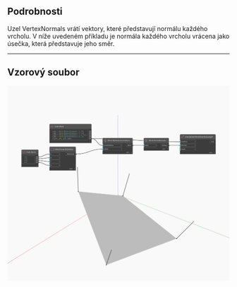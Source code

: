 ## Podrobnosti
Uzel VertexNormals vrátí vektory, které představují normálu každého vrcholu. V níže uvedeném příkladu je normála každého vrcholu vrácena jako úsečka, která představuje jeho směr.
___
## Vzorový soubor

![VertexNormals](./Autodesk.DesignScript.Geometry.Mesh.VertexNormals_img.jpg)

